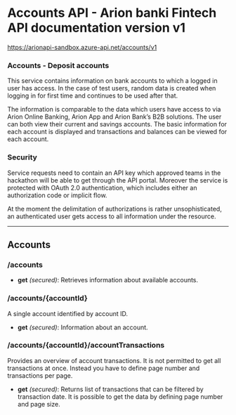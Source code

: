 ﻿# Accounts API - Arion banki Fintech API documentation version v1
https://arionapi-sandbox.azure-api.net/accounts/v1


### Accounts - Deposit accounts
This service contains information on bank accounts to which a logged in user has access. In the case of test users, random data is created when logging in for first time and continues to be used after that.

The information is comparable to the data which users have access to via Arion Online Banking, Arion App and Arion Bank’s B2B solutions. The user can both view their current and savings accounts.  The basic information for each account is displayed and transactions and balances can be viewed for each account.
      


### Security
Service requests need to contain an API key which approved teams in the hackathon will be able to get through the API portal.  Moreover the service is protected with OAuth 2.0 authentication, which includes either an authorization code or implicit flow.

At the moment the delimitation of authorizations is rather unsophisticated, an authenticated user gets access to all information under the resource.



---


## Accounts



### /accounts


* **get** *(secured)*: Retrieves information about available accounts.



### /accounts/{accountId}
A single account identified by account ID.

* **get** *(secured)*: Information about an account.



### /accounts/{accountId}/accountTransactions
Provides an overview of account transactions. It is not permitted to get all transactions at once. Instead you have to define page number and transactions per page.

* **get** *(secured)*: Returns list of transactions that can be filtered by transaction date. It is possible to get the data by defining page number and page size.









